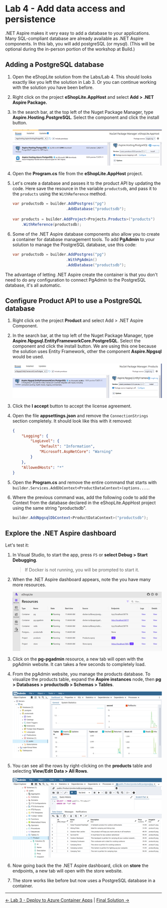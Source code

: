 # Lab 4 - Add data access and persistence

.NET Aspire makes it very easy to add a database to your applications. Many SQL-compliant database are already available as .NET Aspire components. In this lab, you will add postgreSQL (or mysql). (This will be optional during the in-person portion of the workshop at Build.)

## Adding a PostgreSQL database

1. Open the eShopLite solution from the Labs/Lab 4. This should looks exactly like you left the solution in Lab 3. Or you can continue working with the solution you have been before.
1. Right click on the project **eShopLite.AppHost** and select  **Add > .NET Aspire Package.**
1. In the search bar, at the top left of the Nuget Package Manager, type **Aspire.Hosting.PostgreSQL**. Select the component and click the install button.

    ![Add Aspire.Hosting.PostgreSQL](./images/add-hosting-postgres.png)

1. Open the **Program.cs** file from the **eShopLite.AppHost** project.
1. Let's create a database and passes it to the product API by updating the code. Here save the resource in the variable `productsdb`, and pass it to the `products` using the `WithReference` method.

    ```csharp
    var productsdb = builder.AddPostgres("pg")
                            .AddDatabase("productsdb");

    var products = builder.AddProject<Projects.Products>("products")
        .WithReference(productsdb);
    ```

1. Some of the .NET Aspire database components also allow you to create a container for database management tools. To add **PgAdmin** to your solution to manage the PostgreSQL database, use this code:

    ``` csharp
    var productsdb = builder.AddPostgres("pg")
                            .WithPgAdmin()
                            .AddDatabase("productsdb");
    ```

The advantage of letting .NET Aspire create the container is that you don't need to do any configuration to connect PgAdmin to the PostgreSQL database, it's all automatic.

## Configure Product API to use a PostgreSQL database

1. Right click on the project **Product** and select  Add > .NET Aspire Component.
1. In the search bar, at the top left of the Nuget Package Manager, type **Aspire.Npgsql.EntityFrameworkCore.PostgreSQL**. Select the component and click the install button. We are using this one because the solution uses Entity Framework, other the component **Aspire.Npgsql** would be used.

    ![Add Aspire.Npgsql.EntityFrameworkCore.PostgreSQL](./images/add-postgres-ef.png)

1. Click the **I accept** button to accept the license agreement.
1. Open the file **appsettings.json** and remove the `ConnectionStrings` section completely. It should look like this with it removed:

    ``` json
    {
        "Logging": {
            "LogLevel": {
                "Default": "Information",
                "Microsoft.AspNetCore": "Warning"
            }
        },
        "AllowedHosts": "*"
    }
    ```

1. Open the **Program.cs** and remove the entire command that starts with `builder.Services.AddDbContext<ProductDataContext>(options....`.
1. Where the previous command was, add the following code to add the Context from the database declared in the eShopLite.AppHost project using the same string "productsdb".

    ``` csharp
    builder.AddNpgsqlDbContext<ProductDataContext>("productsdb");
    ```

## Explore the .NET Aspire dashboard

Let's test it:

1. In Visual Studio, to start the app, press `F5` or **select Debug > Start Debugging**.

    > If Docker is not running, you will be prompted to start it.

1. When the .NET Aspire dashboard appears, note the you have many more resources.

    ![Dashboard with PostgreSQL](./images/dashboard-with-postgres.png)

1. Click on the **pg-pgadmin** resource, a new tab will open with the pgAdmin website. It can takes a few seconds to completely load.
1. From the pgAdmin website, you manage the products database. To visualize the products table, expand the **Aspire instances** node, then **pg > Databases > productsdb > Schemas > Tables**.

    ![postgresql admin dashboard](./images/postgres-admin-dashboard.png)

1. You can see all the rows by right-clicking on the **products** table and selecting **View/Edit Data > All Rows**.

    ![all the data in the products table viewed from the postgresql admin dashboard](./images/products-data.png)

1. Now going back the the .NET Aspire dashboard, click on **store** the endpoints, a new tab will open with the store website.
1. The store works like before but now uses a PostgreSQL database in a container.

---

[<- Lab 3 - Deploy to Azure Container Apps](/Labs/Lab%203%20-%20Deploy/README.md) | [Final Solution ->](../Lab%20Final%20Solution/)
